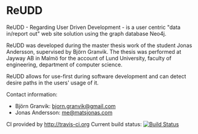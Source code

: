 ReUDD
=====

ReUDD - Regarding User Driven Development - 
is a user centric "data in/report out" web site solution
using the graph database Neo4j.

ReUDD was developed during the master thesis
work of the student Jonas Andersson, supervised by Björn Granvik.
The thesis was performed at Jayway AB in Malmö for the account of
Lund University, faculty of engineering, department of computer
science. 

ReUDD allows for use-first during software development and can
detect desire paths in the users' usage of it.


Contact information:
* Björn Granvik: bjorn.granvik@gmail.com 
* Jonas Andersson: me@matsjonas.com

CI provided by http://travis-ci.org Current build status:
[![Build Status](https://travis-ci.org/bjorngranvik/reudd.png?branch=master)](https://travis-ci.org/bjorngranvik/reudd)